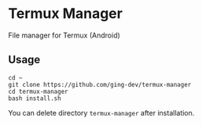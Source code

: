 # Termux Manager
File manager for Termux (Android)

## Usage
```
cd ~
git clone https://github.com/ging-dev/termux-manager
cd termux-manager
bash install.sh
```
You can delete directory `termux-manager` after installation.
